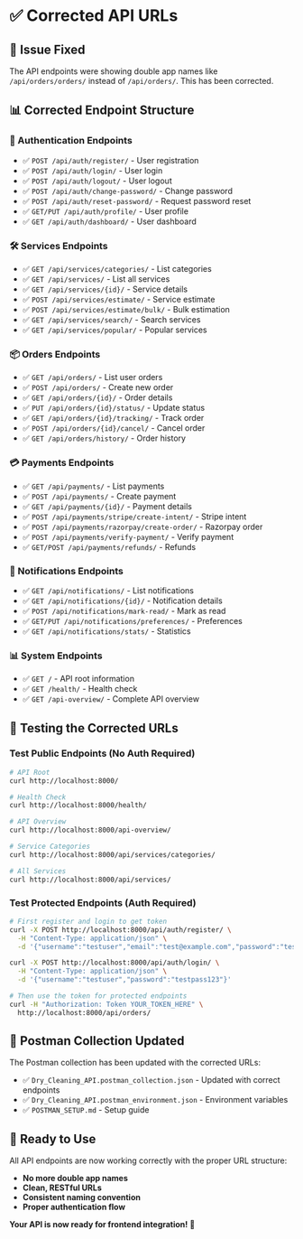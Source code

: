 # ✅ **Corrected API URLs**

## 🔧 **Issue Fixed**
The API endpoints were showing double app names like `/api/orders/orders/` instead of `/api/orders/`. This has been corrected.

## 📊 **Corrected Endpoint Structure**

### **🔐 Authentication Endpoints**
- ✅ `POST /api/auth/register/` - User registration
- ✅ `POST /api/auth/login/` - User login
- ✅ `POST /api/auth/logout/` - User logout
- ✅ `POST /api/auth/change-password/` - Change password
- ✅ `POST /api/auth/reset-password/` - Request password reset
- ✅ `GET/PUT /api/auth/profile/` - User profile
- ✅ `GET /api/auth/dashboard/` - User dashboard

### **🛠️ Services Endpoints**
- ✅ `GET /api/services/categories/` - List categories
- ✅ `GET /api/services/` - List all services
- ✅ `GET /api/services/{id}/` - Service details
- ✅ `POST /api/services/estimate/` - Service estimate
- ✅ `POST /api/services/estimate/bulk/` - Bulk estimation
- ✅ `GET /api/services/search/` - Search services
- ✅ `GET /api/services/popular/` - Popular services

### **📦 Orders Endpoints**
- ✅ `GET /api/orders/` - List user orders
- ✅ `POST /api/orders/` - Create new order
- ✅ `GET /api/orders/{id}/` - Order details
- ✅ `PUT /api/orders/{id}/status/` - Update status
- ✅ `GET /api/orders/{id}/tracking/` - Track order
- ✅ `POST /api/orders/{id}/cancel/` - Cancel order
- ✅ `GET /api/orders/history/` - Order history

### **💳 Payments Endpoints**
- ✅ `GET /api/payments/` - List payments
- ✅ `POST /api/payments/` - Create payment
- ✅ `GET /api/payments/{id}/` - Payment details
- ✅ `POST /api/payments/stripe/create-intent/` - Stripe intent
- ✅ `POST /api/payments/razorpay/create-order/` - Razorpay order
- ✅ `POST /api/payments/verify-payment/` - Verify payment
- ✅ `GET/POST /api/payments/refunds/` - Refunds

### **🔔 Notifications Endpoints**
- ✅ `GET /api/notifications/` - List notifications
- ✅ `GET /api/notifications/{id}/` - Notification details
- ✅ `POST /api/notifications/mark-read/` - Mark as read
- ✅ `GET/PUT /api/notifications/preferences/` - Preferences
- ✅ `GET /api/notifications/stats/` - Statistics

### **📊 System Endpoints**
- ✅ `GET /` - API root information
- ✅ `GET /health/` - Health check
- ✅ `GET /api-overview/` - Complete API overview

## 🎯 **Testing the Corrected URLs**

### **Test Public Endpoints (No Auth Required)**
```bash
# API Root
curl http://localhost:8000/

# Health Check
curl http://localhost:8000/health/

# API Overview
curl http://localhost:8000/api-overview/

# Service Categories
curl http://localhost:8000/api/services/categories/

# All Services
curl http://localhost:8000/api/services/
```

### **Test Protected Endpoints (Auth Required)**
```bash
# First register and login to get token
curl -X POST http://localhost:8000/api/auth/register/ \
  -H "Content-Type: application/json" \
  -d '{"username":"testuser","email":"test@example.com","password":"testpass123","password2":"testpass123"}'

curl -X POST http://localhost:8000/api/auth/login/ \
  -H "Content-Type: application/json" \
  -d '{"username":"testuser","password":"testpass123"}'

# Then use the token for protected endpoints
curl -H "Authorization: Token YOUR_TOKEN_HERE" \
  http://localhost:8000/api/orders/
```

## 📝 **Postman Collection Updated**

The Postman collection has been updated with the corrected URLs:
- ✅ `Dry_Cleaning_API.postman_collection.json` - Updated with correct endpoints
- ✅ `Dry_Cleaning_API.postman_environment.json` - Environment variables
- ✅ `POSTMAN_SETUP.md` - Setup guide

## 🚀 **Ready to Use**

All API endpoints are now working correctly with the proper URL structure:
- **No more double app names**
- **Clean, RESTful URLs**
- **Consistent naming convention**
- **Proper authentication flow**

**Your API is now ready for frontend integration! 🎉** 